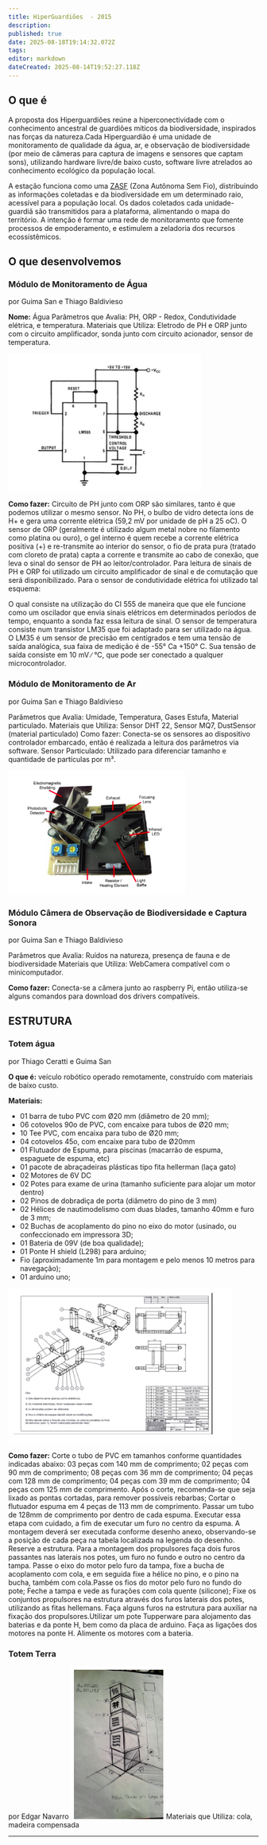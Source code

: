 ```yaml
---
title: HiperGuardiões  - 2015
description: 
published: true
date: 2025-08-18T19:14:32.072Z
tags: 
editor: markdown
dateCreated: 2025-08-14T19:52:27.118Z
---
```


## O que é

A proposta dos Hiperguardiões reúne a hiperconectividade com o conhecimento ancestral de guardiões míticos da biodiversidade, inspirados nas forças da natureza.Cada Hiperguardião é uma unidade de monitoramento de qualidade da água, ar, e observação de biodiversidade (por meio de câmeras para captura de imagens e sensores que captam sons), utilizando hardware livre/de baixo custo, software livre atrelados ao conhecimento ecológico da população local.

A estação funciona como uma [ZASF](https://web.archive.org/web/20150816061716/http://nuvem.tk/interactivos12/index.php/Redes_Aut%C3%B4nomas_%28Felipe_Fonseca_e_Vincenzo_Tozzi-Brasil%29#Usando_a_raspberry_pi_como_AP) (Zona Autônoma Sem Fio), distribuindo as informações coletadas e da biodiversidade em um determinado raio, acessível para a população local. Os dados coletados cada unidade-guardiã são transmitidos para a plataforma, alimentando o mapa do território. A intenção é formar uma rede de monitoramento que fomente processos de empoderamento, e estimulem a zeladoria dos recursos ecossistêmicos.

## O que desenvolvemos 
### Módulo de Monitoramento de Água
por Guima San e Thiago Baldivieso

**Nome:** Água Parâmetros que Avalia: PH, ORP - Redox, Condutividade elétrica, e temperatura. Materiais que Utiliza: Eletrodo de PH e ORP junto com o circuito amplificador, sonda junto com circuito acionador, sensor de temperatura.

![hiper01.png](/projetos/maedagua/hiper01.png)

**Como fazer:** Circuito de PH junto com ORP são similares, tanto é que podemos utilizar o mesmo sensor. No PH, o bulbo de vidro detecta íons de H+ e gera uma corrente elétrica (59,2 mV por unidade de pH a 25 oC). O sensor de ORP (geralmente é utilizado algum metal nobre no filamento como platina ou ouro), o gel interno é quem recebe a corrente elétrica positiva (+) e re-transmite ao interior do sensor, o fio de prata pura (tratado com cloreto de prata) capta a corrente e transmite ao cabo de conexão, que leva o sinal do sensor de PH ao leitor/controlador. Para leitura de sinais de PH e ORP foi utilizado um circuito amplificador de sinal e de comutação que será disponibilizado. Para o sensor de condutividade elétrica foi utilizado tal esquema:

O qual consiste na utilização do CI 555 de maneira que que ele funcione como um oscilador que envia sinais elétricos em determinados períodos de tempo, enquanto a sonda faz essa leitura de sinal. O sensor de temperatura consiste num transistor LM35 que foi adaptado para ser utilizado na água. O LM35 é um sensor de precisão em centígrados e tem uma tensão de saída analógica, sua faixa de medição é de -55° Ca +150° C. Sua tensão de saída consiste em 10 mV ∕ °C, que pode ser conectado a qualquer microcontrolador.

### Módulo de Monitoramento de Ar
por Guima San e Thiago Baldivieso

Parâmetros que Avalia: Umidade, Temperatura, Gases Estufa, Material particulado. Materiais que Utiliza: Sensor DHT 22, Sensor MQ7, DustSensor (material particulado) Como fazer: Conecta-se os sensores ao dispositivo controlador embarcado, então é realizada a leitura dos parâmetros via software. Sensor Particulado: Utilizado para diferenciar tamanho e quantidade de partículas por m³.

![hiper02.png](/projetos/maedagua/hiper02.png)

### Módulo Câmera de Observação de Biodiversidade e Captura Sonora
por Guima San e Thiago Baldivieso

Parâmetros que Avalia: Ruídos na natureza, presença de fauna e de biodiversidade Materiais que Utiliza: WebCamera compatível com o minicomputador.

**Como fazer:** Conecta-se a câmera junto ao raspberry Pi, então utiliza-se alguns comandos para download dos drivers compatíveis.

## ESTRUTURA

### Totem água
por Thiago Ceratti e Guima San

**O que é:** veículo robótico operado remotamente, construído com materiais de baixo custo.

**Materiais:**

- 01 barra de tubo PVC com Ø20 mm (diâmetro de 20 mm);
- 06 cotovelos 90o de PVC, com encaixe para tubos de Ø20 mm;
- 10 Tee PVC, com encaixa para tubo de Ø20 mm;
- 04 cotovelos 45o, com encaixe para tubo de Ø20mm
- 01 Flutuador de Espuma, para piscinas (macarrão de espuma, espaguete de espuma, etc)
- 01 pacote de abraçadeiras plásticas tipo fita hellerman (laça gato)
- 02 Motores de 6V DC
- 02 Potes para exame de urina (tamanho suficiente para alojar um motor dentro)
- 02 Pinos de dobradiça de porta (diâmetro do pino de 3 mm)
- 02 Hélices de nautimodelismo com duas blades, tamanho 40mm e furo de 3 mm;
- 02 Buchas de acoplamento do pino no eixo do motor (usinado, ou confeccionado em impressora 3D;
- 01 Bateria de 09V (de boa qualidade);
- 01 Ponte H shield (L298) para arduino;
- Fio (aproximadamente 1m para montagem e pelo menos 10 metros para navegação);
- 01 arduino uno;

![hiper03.png](/projetos/maedagua/hiper03.png)


**Como fazer:**
Corte o tubo de PVC em tamanhos conforme quantidades indicadas abaixo: 03 peças com 140 mm de comprimento; 02 peças com 90 mm de comprimento; 08 peças com 36 mm de comprimento; 04 peças com 128 mm de comprimento; 04 peças com 39 mm de comprimento; 04 peças com 125 mm de comprimento. Após o corte, recomenda-se que seja lixado as pontas cortadas, para remover possíveis rebarbas; Cortar o flutuador espuma em 4 peças de 113 mm de comprimento. Passar um tubo de 128mm de comprimento por dentro de cada espuma. Executar essa etapa com cuidado, a fim de executar um furo no centro da espuma. A montagem deverá ser executada conforme desenho anexo, observando-se a posição de cada peça na tabela localizada na legenda do desenho. Reserve a estrutura. Para a montagem dos propulsores faça dois furos passantes nas laterais nos potes, um furo no fundo e outro no centro da tampa. Passe o eixo do motor pelo furo da tampa, fixe a bucha de acoplamento com cola, e em seguida fixe a hélice no pino, e o pino na bucha, também com cola.Passe os fios do motor pelo furo no fundo do pote; Feche a tampa e vede as furações com cola quente (silicone); Fixe os conjuntos propulsores na estrutura através dos furos laterais dos potes, utilizando as fitas hellemans. Faça alguns furos na estrutura para auxiliar na fixação dos propulsores.Utilizar um pote Tupperware para alojamento das baterias e da ponte H, bem como da placa de arduino. Faça as ligações dos motores na ponte H. Alimente os motores com a bateria.


### Totem Terra
por Edgar Navarro
![hiper04.png](/projetos/maedagua/hiper04.png)
Materiais que Utiliza: cola, madeira compensada


----------------------------

